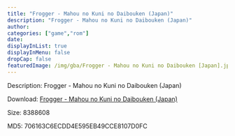 ```yaml
---
title: "Frogger - Mahou no Kuni no Daibouken (Japan)"
description: "Frogger - Mahou no Kuni no Daibouken (Japan)"
author: 
categories: ["game","rom"]
date: 
displayInList: true
displayInMenu: false
dropCap: false
featuredImage: /img/gba/Frogger - Mahou no Kuni no Daibouken [Japan].jpg
---
```


Description: Frogger - Mahou no Kuni no Daibouken (Japan)

Download: <a style="text-decoration:underline;" href="https://mega.nz/#!GXAkHCRZ!u5P4L2rC5n1ZdnIx_p5cvUbbqFOAFr6Xe_24-V7qXlE" target = "_blank" rel = "nofollow" > Frogger - Mahou no Kuni no Daibouken (Japan)</a>

Size: 8388608

MD5: 706163C6ECDD4E595EB49CCE8107D0FC

